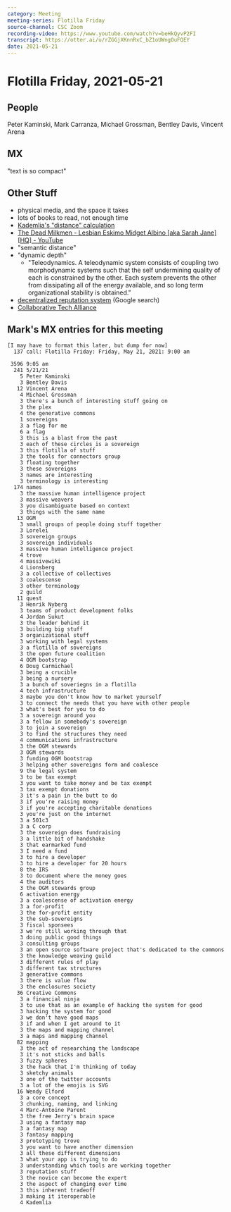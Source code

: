 ```yaml
---
category: Meeting
meeting-series: Flotilla Friday
source-channel: CSC Zoom
recording-video: https://www.youtube.com/watch?v=beHkQyvP2FI
transcript: https://otter.ai/u/rZGGjXKnnRxC_bZ1oUWngOuFQEY
date: 2021-05-21
---
```

# Flotilla Friday, 2021-05-21

## People

Peter Kaminski, Mark Carranza, Michael Grossman, Bentley Davis, Vincent Arena

## MX

"text is so compact"

## Other Stuff

- physical media, and the space it takes
- lots of books to read, not enough time
- [Kademlia's "distance" calculation](https://en.wikipedia.org/wiki/Kademlia#System_details)
- [The Dead Milkmen \- Lesbian Eskimo Midget Albino \[aka Sarah Jane\] \[HQ\] \- YouTube](https://www.youtube.com/watch?v=TJnPRmjw68k)
- "semantic distance"
- "dynamic depth"
    - "Teleodynamics. A teleodynamic system consists of coupling two morphodynamic systems such that the self undermining quality of each is constrained by the other. Each system prevents the other from dissipating all of the energy available, and so long term organizational stability is obtained."
- [decentralized reputation system](https://www.google.com/search?q=decentralized+reputation+system) (Google search)
- [Collaborative Tech Alliance](https://www.hylo.com/c/collaborative-technology-alliance/join/doing-more-together)

## Mark's MX entries for this meeting

```
[I may have to format this later, but dump for now]
  137 call: Flotilla Friday: Friday, May 21, 2021: 9:00 am

 3596 9:05 am
  241 5/21/21
    5 Peter Kaminski
    3 Bentley Davis
   12 Vincent Arena
    4 Michael Grossman
    3 there's a bunch of interesting stuff going on
    3 the plex
    4 the generative commons
    1 sovereigns
    3 a flag for me
    6 a flag
    3 this is a blast from the past
    3 each of these circles is a sovereign
    3 this flotilla of stuff
    3 the tools for connectors group
    3 floating together
    3 these sovereigns
    3 names are interesting
    3 terminology is interesting
  174 names
    3 the massive human intelligence project
    3 massive weavers
    3 you disambiguate based on context
    3 things with the same name
   13 OGM
    3 small groups of people doing stuff together
    3 Lorelei
    3 sovereign groups
    3 sovereign individuals
    3 massive human intelligence project
    4 trove
    4 massivewiki
    4 Lionsberg
    3 a collective of collectives
    3 coalescense
    3 other terminology
    2 guild
   11 quest
    3 Henrik Nyberg
    3 teams of product development folks
    4 Jordan Sukut
    3 the leader behind it
    3 building big stuff
    3 organizational stuff
    3 working with legal systems
    3 a flotilla of sovereigns
    3 the open future coalition
    4 OGM bootstrap
    6 Doug Carmichael
    3 being a crucible
    3 being a nursery
    3 a bunch of soveriegns in a flotilla
    4 tech infrastructure
    3 maybe you don't know how to market yourself
    3 to connect the needs that you have with other people
    3 what's best for you to do
    3 a sovereign around you
    3 a fellow in somebody's sovereign
    3 to join a sovereign
    3 to find the structures they need
    4 communications infrastructure
    3 the OGM stewards
    3 OGM stewards
    3 funding OGM bootstrap
    3 helping other sovereigns form and coalesce
    9 the legal system
    3 to be tax exempt
    3 you want to take money and be tax exempt
    3 tax exempt donations
    3 it's a pain in the butt to do
    3 if you're raising money
    3 if you're accepting charitable donations
    3 you're just on the internet
    3 a 501c3
    3 a C corp
    3 the sovereign does fundraising
    3 a little bit of handshake
    3 that earmarked fund
    3 I need a fund
    3 to hire a developer
    3 to hire a developer for 20 hours
    8 the IRS
    3 to document where the money goes
    4 the auditors
    3 the OGM stewards group
    6 activation energy
    3 a coalescense of activation energy
    3 a for-profit
    3 the for-profit entity
    3 the sub-sovereigns
    3 fiscal sponsees
    3 we're still working through that
    3 doing public good things
    3 consulting groups
    3 an open source software project that's dedicated to the commons
    3 the knowledge weaving guild
    3 different rules of play
    3 different tax structures
    3 generative commons
    3 there is value flow
    3 the enclosures society
   36 Creative Commons
    3 a financial ninja
    3 to use that as an example of hacking the system for good
    3 hacking the system for good
    3 we don't have good maps
    3 if and when I get around to it
    3 the maps and mapping channel
    3 a maps and mapping channel
   82 mapping
    3 the act of researching the landscape
    3 it's not sticks and balls
    3 fuzzy spheres
    3 the hack that I'm thinking of today
    3 sketchy animals
    3 one of the twitter accounts
    3 a lot of the emojis is SVG
   16 Wendy Elford
    3 a core concept
    3 chunking, naming, and linking
    4 Marc-Antoine Parent
    3 the free Jerry's brain space
    3 using a fantasy map
    3 a fantasy map
    3 fantasy mapping
    3 prototyping trove
    3 you want to have another dimension
    3 all these different dimensions
    3 what your app is trying to do
    3 understanding which tools are working together
    3 reputation stuff
    3 the novice can become the expert
    3 the aspect of changing over time
    3 this inherent tradeoff
    3 making it iteroperable
    4 Kademlia
```

